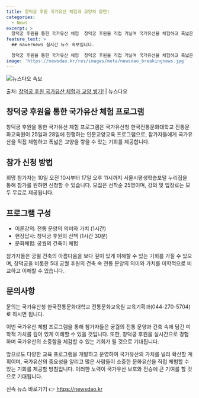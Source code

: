 ```yaml
---
title: 창덕궁 후원 국가유산 체험과 교양의 향연!
categories:
  - News
excerpt: >
  창덕궁 후원을 통한 국가유산 체험  창덕궁 후원을 직접 거닐며 국가유산을 체험하고 폭넓은 교양을 쌓을 수 있…
feature_text: >
  ## navernews 실시간 뉴스 속보입니다.

  창덕궁 후원을 통한 국가유산 체험  창덕궁 후원을 직접 거닐며 국가유산을 체험하고 폭넓은 교양을 쌓을 수 있…
image: 'https://newsdao.kr/res/images/meta/newsdao_breakingnews.jpg'
---
```


![뉴스다오 속보](https://newsdao.kr/res/images/meta/newsdao_breakingnews.jpg)

<p>출처: <a href="https://newsdao.kr/4156" rel="dofollow">창덕궁 후원 국가유산 체험과 교양 쌓기!</a> | 뉴스다오</p>

<h2 data-ke-size="size26">창덕궁 후원을 통한 국가유산 체험 프로그램</h2>
창덕궁 후원을 통한 국가유산 체험 프로그램은 국가유산청 한국전통문화대학교 전통문화교육원이 25일과 28일에 진행하는 인문교양교육 프로그램으로, 참가자들에게 국가유산을 직접 체험하고 폭넓은 교양을 쌓을 수 있는 기회를 제공합니다.

<h2 data-ke-size="size26">참가 신청 방법</h2>
희망 참가자는 10일 오전 10시부터 17일 오후 11시까지 서울시평생학습포털 누리집을 통해 참가를 원하면 신청할 수 있습니다. 모집은 선착순 25명이며, 강의 및 입장료는 모두 무료로 제공됩니다.

<h2 data-ke-size="size26">프로그램 구성</h2>
<ul>
  <li>이론강의: 전통 문양의 의미와 가치 (1시간)</li>
  <li>현장답사: 창덕궁 후원의 산책 (1시간 30분)</li>
  <li>문화체험: 궁궐의 건축미 체험</li>
</ul>
참가자들은 궁궐 건축의 아름다움을 보다 깊이 있게 이해할 수 있는 기회를 가질 수 있으며, 창덕궁을 비롯한 5대 궁궐 후원의 건축 속 전통 문양의 의미와 가치를 미학적으로 비교하고 이해할 수 있습니다.

<h2 data-ke-size="size26">문의사항</h2>
문의는 국가유산청 한국전통문화대학교 전통문화교육원 교육기획과(044-270-5704)로 하시면 됩니다.

이번 국가유산 체험 프로그램을 통해 참가자들은 궁궐의 전통 문양과 건축 속에 담긴 미학적 가치를 깊이 있게 이해할 수 있을 것입니다. 또한, 창덕궁 후원을 실시간으로 경험하며 국가유산의 소중함을 체감할 수 있는 기회가 될 것으로 기대됩니다.

앞으로도 다양한 교육 프로그램을 개발하고 운영하여 국가유산의 가치를 널리 확산할 계획이며, 국가유산의 중요성을 알리고 많은 사람들이 소중한 문화유산을 직접 체험할 수 있는 기회를 제공할 방침입니다. 이러한 노력이 국가유산 보호와 전승에 큰 기여를 할 것으로 기대됩니다. 

신속 뉴스 바로가기 👉 <a href="https://newsdao.kr" rel="dofollow">https://newsdao.kr</a>


